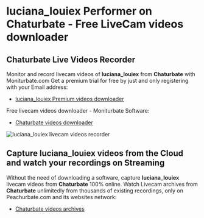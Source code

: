 # luciana_louiex Performer on Chaturbate - Free LiveCam videos downloader

## Chaturbate Live Videos Recorder

Monitor and record livecam videos of **luciana_louiex** from **Chaturbate** with Moniturbate.com
Get a premium trial for free by just and only registering with your Email address:
* [luciana_louiex Premium videos downloader](https://moniturbate.com/request-demo-licence-key.html)

Free livecam videos downloader - Moniturbate Software:
* [Chaturbate videos downloader](https://moniturbate.com/moniturbate-download-software.html)

![luciana_louiex livecam videos recorder](https://peachurnet.com/templates/moniturbate-software.png)


## Capture luciana_louiex videos from the Cloud and watch your recordings on Streaming

Without the need of downloading a software, capture **luciana_louiex** livecam videos from **Chaturbate** 100% online.
Watch Livecam archives from **Chaturbate** unlimitedly from thousands of existing recordings, only on Peachurbate.com and its websites network:
* [Chaturbate videos archives](https://peachurnet.com/)